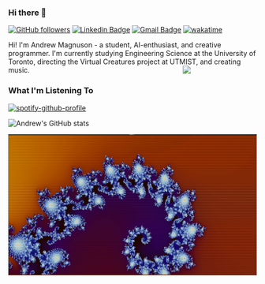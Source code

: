 ### Hi there 👋

<!--
**ajwm8103/ajwm8103** is a ✨ _special_ ✨ repository because its `README.md` (this file) appears on your GitHub profile.

Here are some ideas to get you started:

- 🔭 I’m currently working on ...
- 🌱 I’m currently learning ...
- 👯 I’m looking to collaborate on ...
- 🤔 I’m looking for help with ...
- 💬 Ask me about ...
- 📫 How to reach me: ...
- 😄 Pronouns: ...
- ⚡ Fun fact: ...
-->
[![GitHub followers](https://img.shields.io/github/followers/ajwm8103?label=Follow&style=social)](https://github.com/ajwm8103) 
[![Linkedin Badge](https://img.shields.io/badge/-andrew--magnuson--03-blue?style=flat&logo=Linkedin&logoColor=white&link=https://www.linkedin.com/in/andrew-magnuson-03/)](https://www.linkedin.com/in/andrew-magnuson-03/)
[![Gmail Badge](https://img.shields.io/badge/-ajwmagnuson-c14438?style=flat&logo=Gmail&logoColor=white&link=mailto:ajwmagnuson@gmail.com)](mailto:ajwmagnuson@gmail.com)
[![wakatime](https://wakatime.com/badge/user/5549ba45-1b90-48f0-b8be-fcf56935124e.svg)](https://wakatime.com/@5549ba45-1b90-48f0-b8be-fcf56935124e)

Hi! I'm Andrew Magnuson - a student, AI-enthusiast, and creative programmer. I'm currently studying Engineering Science at the University of Toronto, directing the Virtual Creatures project at UTMIST, and creating music.
<img align='right' src='https://media.giphy.com/media/cNkfdJuSHZ4hF7jK3d/giphy.gif' width='150'>
### What I'm Listening To
[![spotify-github-profile](https://spotify-github-profile.vercel.app/api/view?uid=ajwm8103&cover_image=true&theme=natemoo-re&show_offline=false&bar_color=53b14f&bar_color_cover=false)](https://github.com/kittinan/spotify-github-profile)

![Andrew's GitHub stats](https://github-readme-stats.vercel.app/api?username=ajwm8103&show_icons=true&theme=radical)

![Mandelbrot in one line of Python](mandelbrot.png)

